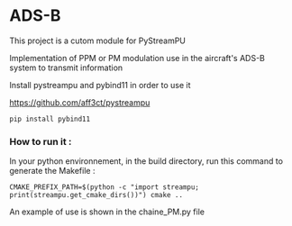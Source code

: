 # ADS-B

This project is a cutom module for PyStreamPU

Implementation of PPM or PM modulation use in the aircraft's ADS-B system to transmit information


Install pystreampu and pybind11 in order to use it

https://github.com/aff3ct/pystreampu


```
pip install pybind11
```

### How to run it :

In your python environnement, in the build directory, run this command to generate the Makefile :

```
CMAKE_PREFIX_PATH=$(python -c "import streampu; print(streampu.get_cmake_dirs())") cmake ..
```


An example of use is shown in the chaine_PM.py file